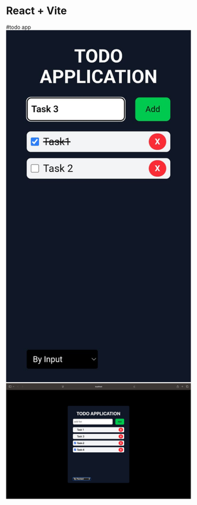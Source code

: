 # React + Vite
#todo app
![Alt text](https://github.com/C00der01/todo/blob/main/todomobile.jpeg)
![Alt text](https://github.com/C00der01/todo/blob/main/todo.jpeg)

